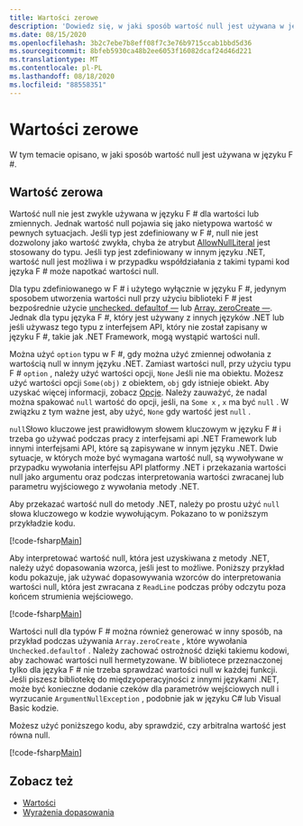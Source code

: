 ```yaml
---
title: Wartości zerowe
description: 'Dowiedz się, w jaki sposób wartość null jest używana w języku programowania F #.'
ms.date: 08/15/2020
ms.openlocfilehash: 3b2c7ebe7b8eff08f7c3e76b9715ccab1bbd5d36
ms.sourcegitcommit: 8bfeb5930ca48b2ee6053f16082dcaf24d46d221
ms.translationtype: MT
ms.contentlocale: pl-PL
ms.lasthandoff: 08/18/2020
ms.locfileid: "88558351"
---
```

# <a name="null-values"></a>Wartości zerowe

W tym temacie opisano, w jaki sposób wartość null jest używana w języku F #.

## <a name="null-value"></a>Wartość zerowa

Wartość null nie jest zwykle używana w języku F # dla wartości lub zmiennych. Jednak wartość null pojawia się jako nietypowa wartość w pewnych sytuacjach. Jeśli typ jest zdefiniowany w F #, null nie jest dozwolony jako wartość zwykła, chyba że atrybut [AllowNullLiteral](https://fsharp.github.io/fsharp-core-docs/reference/fsharp-core-allownullliteralattribute.html#Value) jest stosowany do typu. Jeśli typ jest zdefiniowany w innym języku .NET, wartość null jest możliwa i w przypadku współdziałania z takimi typami kod języka F # może napotkać wartości null.

Dla typu zdefiniowanego w F # i użytego wyłącznie w języku F #, jedynym sposobem utworzenia wartości null przy użyciu biblioteki F # jest bezpośrednie użycie [unchecked. defaultof —](https://fsharp.github.io/fsharp-core-docs/reference/fsharp-core-operators-unchecked.html#defaultof) lub [Array. zeroCreate —](https://fsharp.github.io/fsharp-core-docs/reference/fsharp-collections-arraymodule.html#zeroCreate). Jednak dla typu języka F #, który jest używany z innych języków .NET lub jeśli używasz tego typu z interfejsem API, który nie został zapisany w języku F #, takie jak .NET Framework, mogą wystąpić wartości null.

Można użyć `option` typu w F #, gdy można użyć zmiennej odwołania z wartością null w innym języku .NET. Zamiast wartości null, przy użyciu typu F # `option` , należy użyć wartości opcji, `None` Jeśli nie ma obiektu. Możesz użyć wartości opcji `Some(obj)` z obiektem, `obj` gdy istnieje obiekt. Aby uzyskać więcej informacji, zobacz [Opcje](../options.md). Należy zauważyć, że nadal można spakować `null` wartość do opcji, jeśli, na `Some x` , `x` ma być `null` . W związku z tym ważne jest, aby użyć, `None` gdy wartość jest `null` .

`null`Słowo kluczowe jest prawidłowym słowem kluczowym w języku F # i trzeba go używać podczas pracy z interfejsami api .NET Framework lub innymi interfejsami API, które są zapisywane w innym języku .NET. Dwie sytuacje, w których może być wymagana wartość null, są wywoływane w przypadku wywołania interfejsu API platformy .NET i przekazania wartości null jako argumentu oraz podczas interpretowania wartości zwracanej lub parametru wyjściowego z wywołania metody .NET.

Aby przekazać wartość null do metody .NET, należy po prostu użyć `null` słowa kluczowego w kodzie wywołującym. Pokazano to w poniższym przykładzie kodu.

[!code-fsharp[Main](~/samples/snippets/fsharp/lang-ref-1/snippet701.fs)]

Aby interpretować wartość null, która jest uzyskiwana z metody .NET, należy użyć dopasowania wzorca, jeśli jest to możliwe. Poniższy przykład kodu pokazuje, jak używać dopasowywania wzorców do interpretowania wartości null, która jest zwracana z `ReadLine` podczas próby odczytu poza końcem strumienia wejściowego.

[!code-fsharp[Main](~/samples/snippets/fsharp/lang-ref-1/snippet702.fs)]

Wartości null dla typów F # można również generować w inny sposób, na przykład podczas używania `Array.zeroCreate` , które wywołania `Unchecked.defaultof` . Należy zachować ostrożność dzięki takiemu kodowi, aby zachować wartości null hermetyzowane. W bibliotece przeznaczonej tylko dla języka F # nie trzeba sprawdzać wartości null w każdej funkcji. Jeśli piszesz bibliotekę do międzyoperacyjności z innymi językami .NET, może być konieczne dodanie czeków dla parametrów wejściowych null i wyrzucanie `ArgumentNullException` , podobnie jak w języku C# lub Visual Basic kodzie.

Możesz użyć poniższego kodu, aby sprawdzić, czy arbitralna wartość jest równa null.

[!code-fsharp[Main](~/samples/snippets/fsharp/lang-ref-1/snippet703.fs)]

## <a name="see-also"></a>Zobacz też

- [Wartości](index.md)
- [Wyrażenia dopasowania](../match-expressions.md)
